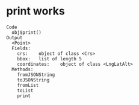 # print works

    Code
      obj$print()
    Output
      <Point>
      Fields:
      	crs:	object of class <Crs> 
      	bbox:	list of length 5 
      	coordinates:	object of class <LngLatAlt> 
      Methods:
      	fromJSONString
      	toJSONString
      	fromList
      	toList
      	print

